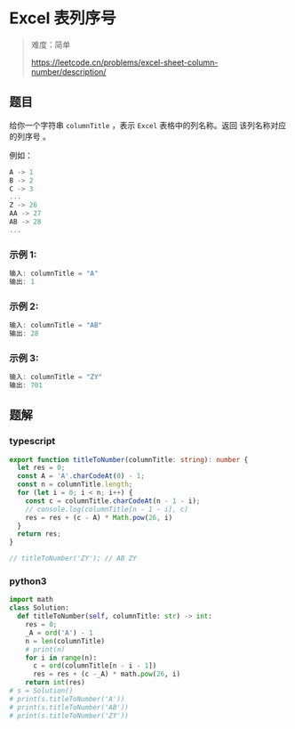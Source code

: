 # Excel 表列序号

> 难度：简单
>
> https://leetcode.cn/problems/excel-sheet-column-number/description/

## 题目

给你一个字符串 `columnTitle` ，表示 `Excel` 表格中的列名称。返回 该列名称对应的列序号 。

例如：
```typescript
A -> 1
B -> 2
C -> 3
...
Z -> 26
AA -> 27
AB -> 28 
...
```

### 示例 1:

```typescript
输入: columnTitle = "A"
输出: 1

```

### 示例 2:

```typescript
输入: columnTitle = "AB"
输出: 28
```

### 示例 3:

```typescript
输入: columnTitle = "ZY"
输出: 701
```

## 题解

### typescript
```typescript
export function titleToNumber(columnTitle: string): number {
  let res = 0;
  const A = 'A'.charCodeAt(0) - 1;
  const n = columnTitle.length;
  for (let i = 0; i < n; i++) {
    const c = columnTitle.charCodeAt(n - 1 - i);
    // console.log(columnTitle[n - 1 - i], c)
    res = res + (c - A) * Math.pow(26, i)
  }
  return res;
}

// titleToNumber('ZY'); // AB ZY

```

### python3

```python
import math
class Solution:
  def titleToNumber(self, columnTitle: str) -> int:
    res = 0;
    _A = ord('A') - 1
    n = len(columnTitle)
    # print(n)
    for i in range(n):
      c = ord(columnTitle[n - i - 1])
      res = res + (c -_A) * math.pow(26, i)
    return int(res)
# s = Solution()
# print(s.titleToNumber('A'))
# print(s.titleToNumber('AB'))
# print(s.titleToNumber('ZY'))
```
